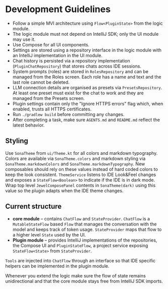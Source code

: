 # Development Guidelines

- Follow a simple MVI architecture using `Flow<PluginState>` from the logic module.
- The logic module must not depend on IntelliJ SDK; only the UI module may use it.
- Use Compose for all UI components.
- Settings are stored using a repository interface in the logic module with an IntelliJ implementation in the UI module.
- Chat history is persisted via a repository implementation (`PluginChatRepository`) that stores chats across IDE sessions.
- System prompts (roles) are stored in `RolesRepository` and can be managed from
  the Roles screen. Each role has a name and text and the last role cannot be
  deleted.
- LLM connection details are organised as presets via `PresetsRepository`. At least one preset must exist for the chat to work and they are managed from the Presets screen.
- Plugin settings contain only the "Ignore HTTPS errors" flag which, when enabled, trusts all HTTPS certificates.
- Run `./gradlew build` before committing any changes.
- After completing a task, make sure `AGENTS.md` and `README.md` reflect the latest behavior.

## Styling

Use `SonaTheme` from `ui/Theme.kt` for all colors and markdown typography. Colors are available via `SonaTheme.colors` and markdown styling via `SonaTheme.markdownColors` and `SonaTheme.markdownTypography`. New composables should rely on these values instead of hard coded colors to keep the look consistent.
`ThemeService` listens to IDE Look&Feel changes and exposes a `StateFlow<Boolean>` to indicate if the IDE is in dark mode. Wrap top level `JewelComposePanel` contents in `SonaTheme(dark)` using this value so the plugin adapts when the IDE theme changes.

## Current structure

- **core module** – contains `ChatFlow` and `StateProvider`. `ChatFlow` is a
  `MutableStateFlow` based `Flow` that manages the conversation with the model
  and keeps track of token usage. `StateProvider` maps that flow to a higher
  level `State` used by the UI.
- **Plugin module** – provides IntelliJ implementations of the repositories,
  the Compose UI and `PluginStateFlow`, a project service exposing
  `StateFlow<State>` from `StateProvider`.

`Tools` are injected into `ChatFlow` through an interface so that IDE specific
helpers can be implemented in the plugin module.

Whenever you extend the logic make sure the flow of state remains unidirectional
and that the core module stays free from IntelliJ SDK imports.
